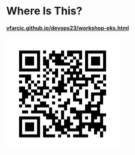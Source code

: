 # Where Is This?

#### [vfarcic.github.io/devops23/workshop-eks.html](http://vfarcic.github.io/devops23/workshop-eks.html)

![QR](img/address-qr-eks.png)